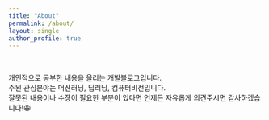 ```yaml
---
title: "About"
permalink: /about/
layout: single
author_profile: true
---
```


<br>

개인적으로 공부한 내용을 올리는 개발블로그입니다. <br>
주된 관심분야는 머신러닝, 딥러닝, 컴퓨터비전입니다. <br>
잘못된 내용이나 수정이 필요한 부분이 있다면 언제든 자유롭게 의견주시면 감사하겠습니다!😀